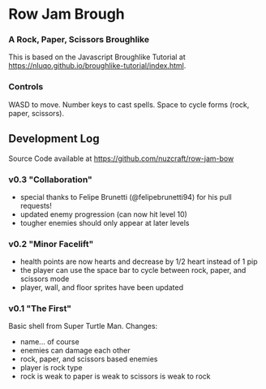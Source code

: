 # Row Jam Brough
### A Rock, Paper, Scissors Broughlike
This is based on the Javascript Broughlike Tutorial at https://nluqo.github.io/broughlike-tutorial/index.html.

### Controls
WASD to move. Number keys to cast spells. Space to cycle forms (rock, paper, scissors).

## Development Log
Source Code available at https://github.com/nuzcraft/row-jam-bow

### v0.3 "Collaboration"
- special thanks to Felipe Brunetti (@felipebrunetti94) for his pull requests!
- updated enemy progression (can now hit level 10)
- tougher enemies should only appear at later levels

### v0.2 "Minor Facelift"
- health points are now hearts and decrease by 1/2 heart instead of 1 pip
- the player can use the space bar to cycle between rock, paper, and scissors mode
- player, wall, and floor sprites have been updated

### v0.1 "The First"
Basic shell from Super Turtle Man. Changes:
- name... of course
- enemies can damage each other
- rock, paper, and scissors based enemies
- player is rock type
- rock is weak to paper is weak to scissors is weak to rock
